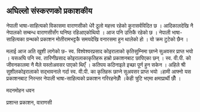 ## अघिल्लो संस्करणको प्रकाशकीय

नेपाली भाषा-साहित्यको विकासमा वाराणसीको धेरै ठूलो महत्त्व रहेको कुरासर्वविदित छ । आदिकालदेखि नै नेपालको सम्बन्ध वाराणसीसँग घनिष्ठ रहिआएकोथियो । आज पनि उत्तिकै रहेको छ । नेपाली भाषा-साहित्यका ग्रन्थको प्रकाशन मोतीरामभट्टकै समयदेखि वनारसमा हुन थालेको हो । यो क्रम टुटेको छैन ।

मलाई आज अति खुशी लागेको छ- स्व. विश्वेश्वरप्रसाद कोइरालाको कृतिसुम्निमा छाप्ने सुअवसर प्राप्त भयो । यसअघि पनि स्व. तारिणीप्रसाद कोइरालाकाकृतिहरू हाम्रो प्रकाशनबाट छापिएका छन्‌ । स्व. वी.पी. को जीवनकालमा नै मैले यस्तोअवसर पाएको थिएँ । कतिपय कठिनाइले इच्छा पूर्ण हुन सकेन । अहिले श्री सुशीलकोइरालाको सद्‌भावनाले गर्दा स्व. वी.पी. का कृतिहरू छाप्ने सुअवसर प्राप्त भयो ।हामी आफ्नो यस प्रकाशनबाट निरन्तर नेपाली भाषा-साहित्यको प्रकाशन गरिरहनेछौँ ।केही त्रुटि भएमा क्षमाप्रार्थी छौँ ।

मदनमोहन धवन

प्रशान्त प्रकाशन, वाराणसी